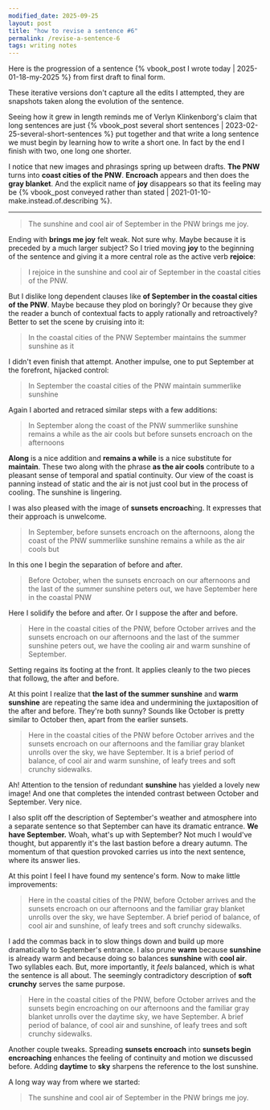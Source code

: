 ```yaml
---
modified_date: 2025-09-25
layout: post
title: "how to revise a sentence #6"
permalink: /revise-a-sentence-6
tags: writing notes
---
```


Here is the progression of a sentence {% vbook_post I wrote today | 2025-01-18-my-2025 %} from first draft to final form.
<!--more-->
These iterative versions don't capture all the edits I attempted, they are snapshots taken along the evolution of the sentence.

Seeing how it grew in length reminds me of Verlyn Klinkenborg's claim that long sentences are just {% vbook_post several short sentences | 2023-02-25-several-short-sentences %} put together and that write a long sentence we must begin by learning how to write a short one.
In fact by the end I finish with two, one long one shorter.

I notice that new images and phrasings spring up between drafts.
**The PNW** turns into **coast cities of the PNW**.
**Encroach** appears and then does the **gray blanket**.
And the explicit name of **joy** disappears so that its feeling may be {% vbook_post conveyed rather than stated | 2021-01-10-make.instead.of.describing %}.

---

> The sunshine and cool air of September in the PNW brings me joy.

Ending with **brings me joy** felt weak.
Not sure why.
Maybe because it is preceded by a much larger subject?
So I tried moving **joy** to the beginning of the sentence and giving it a more central role as the active verb **rejoice**:

> I rejoice in the sunshine and cool air of September in the coastal cities of the PNW.

But I dislike long dependent clauses like **of September in the coastal cities of the PNW**.
Maybe because they plod on boringly?
Or because they give the reader a bunch of contextual facts to apply rationally and retroactively?
Better to set the scene by cruising into it:

> In the coastal cities of the PNW September maintains the summer sunshine as it

I didn't even finish that attempt.
Another impulse, one to put September at the forefront, hijacked control:

> In September the coastal cities of the PNW maintain summerlike sunshine

Again I aborted and retraced similar steps with a few additions:

> In September along the coast of the PNW summerlike sunshine remains a while as the air cools but before sunsets encroach on the afternoons

**Along** is a nice addition and **remains a while** is a nice substitute for **maintain**.
These two along with the phrase **as the air cools** contribute to a pleasant sense of temporal and spatial continuity.
Our view of the coast is panning instead of static and the air is not just cool but in the process of cooling.
The sunshine is lingering.

I was also pleased with the image of **sunsets encroach**ing.
It expresses that their approach is unwelcome.

> In September, before sunsets encroach on the afternoons, along the coast of the PNW summerlike sunshine remains a while as the air cools but

In this one I begin the separation of before and after.

> Before October, when the sunsets encroach on our afternoons and the last of the summer sunshine peters out, we have September here in the coastal PNW

Here I solidify the before and after.
Or I suppose the after and before.

> Here in the coastal cities of the PNW, before October arrives and the sunsets encroach on our afternoons and the last of the summer sunshine peters out, we have the cooling air and warm sunshine of September.

Setting regains its footing at the front.
It applies cleanly to the two pieces that followg, the after and before.

At this point I realize that **the last of the summer sunshine** and **warm sunshine** are repeating the same idea and undermining the juxtaposition of the after and before.
They're both sunny?
Sounds like October is pretty similar to October then, apart from the earlier sunsets.

> Here in the coastal cities of the PNW before October arrives and the sunsets encroach on our afternoons and the familiar gray blanket unrolls over the sky, we have September.
> It is a brief period of balance, of cool air and warm sunshine, of leafy trees and soft crunchy sidewalks.

Ah!
Attention to the tension of redundant **sunshine** has yielded a lovely new image!
And one that completes the intended contrast between October and September.
Very nice.

I also split off the description of September's weather and atmosphere into a separate sentence so that September can have its dramatic entrance.
**We have September.**
Woah, what's up with September?
Not much I would've thought, but apparently it's the last bastion before a dreary autumn.
The momentum of that question provoked carries us into the next sentence, where its answer lies.

At this point I feel I have found my sentence's form.
Now to make little improvements:

> Here in the coastal cities of the PNW, before October arrives and the sunsets encroach on our afternoons and the familiar gray blanket unrolls over the sky, we have September.
> A brief period of balance, of cool air and sunshine, of leafy trees and soft crunchy sidewalks.

I add the commas back in to slow things down and build up more dramatically to September's entrance.
I also prune **warm** because **sunshine** is already warm and because doing so balances **sunshine** with **cool air**.
Two syllables each.
But, more importantly, it _feels_ balanced, which is what the sentence is all about.
The seemingly contradictory description of **soft crunchy** serves the same purpose.

> Here in the coastal cities of the PNW, before October arrives and the sunsets begin encroaching on our afternoons and the familiar gray blanket unrolls over the daytime sky, we have September.
> A brief period of balance, of cool air and sunshine, of leafy trees and soft crunchy sidewalks.

Another couple tweaks.
Spreading **sunsets encroach** into **sunsets begin encroaching** enhances the feeling of continuity and motion we discussed before.
Adding **daytime** to **sky** sharpens the reference to the lost sunshine.

A long way way from where we started:

> The sunshine and cool air of September in the PNW brings me joy.